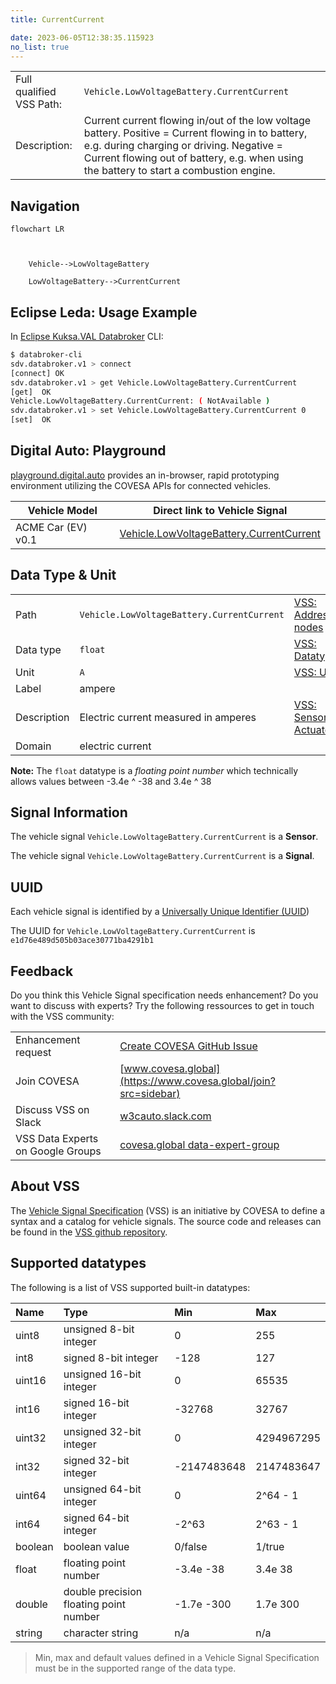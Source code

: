 ```yaml
---
title: CurrentCurrent

date: 2023-06-05T12:38:35.115923
no_list: true
---
```



| | |
|---|---|
| Full qualified VSS Path: | `Vehicle.LowVoltageBattery.CurrentCurrent` |
| Description: | Current current flowing in/out of the low voltage battery. Positive = Current flowing in to battery, e.g. during charging or driving. Negative = Current flowing out of battery, e.g. when using the battery to start a combustion engine. |

## Navigation

```mermaid
flowchart LR



    Vehicle-->LowVoltageBattery

    LowVoltageBattery-->CurrentCurrent

```

## Eclipse Leda: Usage Example

In [Eclipse Kuksa.VAL Databroker](https://github.com/eclipse/kuksa.val/tree/master/kuksa_databroker) CLI:



```bash
$ databroker-cli
sdv.databroker.v1 > connect
[connect] OK
sdv.databroker.v1 > get Vehicle.LowVoltageBattery.CurrentCurrent
[get]  OK
Vehicle.LowVoltageBattery.CurrentCurrent: ( NotAvailable )
sdv.databroker.v1 > set Vehicle.LowVoltageBattery.CurrentCurrent 0
[set]  OK
```

## Digital Auto: Playground

[playground.digital.auto](http://digital.auto) provides an in-browser, rapid prototyping environment utilizing the COVESA APIs for connected vehicles. 

| Vehicle Model | Direct link to Vehicle Signal |
|---|---|
| ACME Car (EV) v0.1 | [Vehicle.LowVoltageBattery.CurrentCurrent](https://digitalauto.netlify.app/model/STLWzk1WyqVVLbfymb4f/cvi/list/Vehicle.LowVoltageBattery.CurrentCurrent/) |

## Data Type & Unit

| | | |
|---|---|---|
| Path | `Vehicle.LowVoltageBattery.CurrentCurrent` | [VSS: Addressing nodes](https://covesa.github.io/vehicle_signal_specification/rule_set/basics/) |
| Data type | `float` | [VSS: Datatypes](https://covesa.github.io/vehicle_signal_specification/rule_set/data_entry/data_types/) |
| Unit | `A` | [VSS: Units](https://covesa.github.io/vehicle_signal_specification/rule_set/data_entry/data_unit_types/) |
| Label | ampere | |
| Description | Electric current measured in amperes | [VSS: Sensors & Actuators](https://covesa.github.io/vehicle_signal_specification/rule_set/data_entry/sensor_actuator/) |
| Domain | electric current | [](https://covesa.github.io/vehicle_signal_specification/rule_set/data_entry/data_unit_types/) |










**Note:** The `float` datatype is a *floating point number* which technically allows values between -3.4e ^ -38 and 3.4e ^ 38




## Signal Information





The vehicle signal `Vehicle.LowVoltageBattery.CurrentCurrent` is a **Sensor**.

The vehicle signal `Vehicle.LowVoltageBattery.CurrentCurrent` is a **Signal**.



## UUID

Each vehicle signal is identified by a [Universally Unique Identifier (UUID](https://en.wikipedia.org/wiki/Universally_unique_identifier))

The UUID for `Vehicle.LowVoltageBattery.CurrentCurrent` is `e1d76e489d505b03ace30771ba4291b1`


## Feedback

Do you think this Vehicle Signal specification needs enhancement? Do you want to discuss with experts? Try the following ressources to get in touch with the VSS community:

| | |
|---|---|
| Enhancement request | [Create COVESA GitHub Issue](https://github.com/COVESA/vehicle_signal_specification/issues/new?body=Please+describe+your+feedback&title=Signal+feedback+Vehicle.LowVoltageBattery.CurrentCurrent) |
| Join COVESA | [www.covesa.global](https://www.covesa.global/join?src=sidebar) |
| Discuss VSS on Slack | [w3cauto.slack.com](http://w3cauto.slack.com/) |
| VSS Data Experts on Google Groups | [covesa.global data-expert-group](https://groups.google.com/a/covesa.global/g/data-expert-group) |

## About VSS

The [Vehicle Signal Specification](https://covesa.github.io/vehicle_signal_specification/) (VSS)
is an initiative by COVESA to define a syntax and a catalog for vehicle signals.
The source code and releases can be found in the [VSS github repository](https://github.com/COVESA/vehicle_signal_specification).

## Supported datatypes

The following is a list of VSS supported built-in datatypes:

Name       | Type                       | Min  | Max
:----------|:---------------------------|:-----|:---
uint8      | unsigned 8-bit integer     | 0    | 255
int8       | signed 8-bit integer       | -128 | 127
uint16     | unsigned 16-bit integer    |  0   | 65535
int16      | signed 16-bit integer      | -32768 | 32767
uint32     | unsigned 32-bit integer    | 0 | 4294967295
int32      | signed 32-bit integer      | -2147483648 | 2147483647
uint64     | unsigned 64-bit integer    | 0    | 2^64 - 1
int64      | signed 64-bit integer      | -2^63 | 2^63 - 1
boolean    | boolean value              | 0/false | 1/true
float      | floating point number      | -3.4e -38 | 3.4e 38
double     | double precision floating point number | -1.7e -300 | 1.7e 300
string     | character string           | n/a  | n/a

> Min, max and default values defined in a Vehicle Signal Specification must be in the supported range of the data type.
